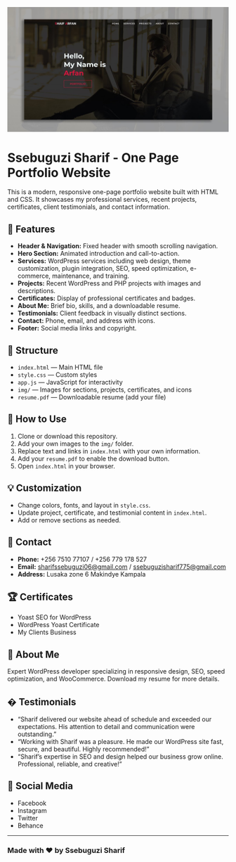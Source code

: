 
![Portfolio Preview](./img/Design.jpg)

# Ssebuguzi Sharif - One Page Portfolio Website

This is a modern, responsive one-page portfolio website built with HTML and CSS. It showcases my professional services, recent projects, certificates, client testimonials, and contact information.

## 🚀 Features

- **Header & Navigation:** Fixed header with smooth scrolling navigation.
- **Hero Section:** Animated introduction and call-to-action.
- **Services:** WordPress services including web design, theme customization, plugin integration, SEO, speed optimization, e-commerce, maintenance, and training.
- **Projects:** Recent WordPress and PHP projects with images and descriptions.
- **Certificates:** Display of professional certificates and badges.
- **About Me:** Brief bio, skills, and a downloadable resume.
- **Testimonials:** Client feedback in visually distinct sections.
- **Contact:** Phone, email, and address with icons.
- **Footer:** Social media links and copyright.

## 📂 Structure

- `index.html` — Main HTML file
- `style.css` — Custom styles
- `app.js` — JavaScript for interactivity
- `img/` — Images for sections, projects, certificates, and icons
- `resume.pdf` — Downloadable resume (add your file)

## 📝 How to Use

1. Clone or download this repository.
2. Add your own images to the `img/` folder.
3. Replace text and links in `index.html` with your own information.
4. Add your `resume.pdf` to enable the download button.
5. Open `index.html` in your browser.

## 💡 Customization

- Change colors, fonts, and layout in `style.css`.
- Update project, certificate, and testimonial content in `index.html`.
- Add or remove sections as needed.

## 📧 Contact

- **Phone:** +256 7510 77107 / +256 779 178 527
- **Email:** sharifssebuguzi06@gmail.com / ssebuguzisharif775@gmail.com
- **Address:** Lusaka zone 6 Makindye Kampala

## 🏆 Certificates

- Yoast SEO for WordPress
- WordPress Yoast Certificate
- My Clients Business

## 👤 About Me

Expert WordPress developer specializing in responsive design, SEO, speed optimization, and WooCommerce. Download my resume for more details.

## � Testimonials

- “Sharif delivered our website ahead of schedule and exceeded our expectations. His attention to detail and communication were outstanding.”
- “Working with Sharif was a pleasure. He made our WordPress site fast, secure, and beautiful. Highly recommended!”
- “Sharif’s expertise in SEO and design helped our business grow online. Professional, reliable, and creative!”

## 📱 Social Media

- Facebook
- Instagram
- Twitter
- Behance

---

### Made with ❤️ by Ssebuguzi Sharif
  


